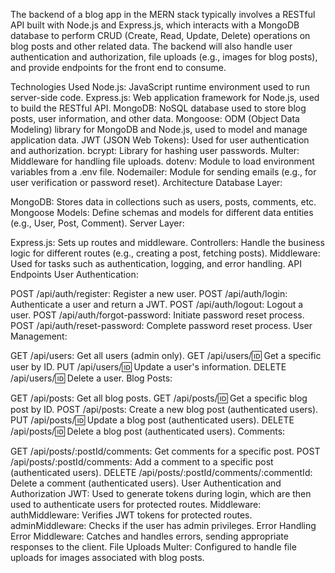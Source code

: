 The backend of a blog app in the MERN stack typically involves a RESTful API built with Node.js and Express.js, which interacts with a MongoDB database to perform CRUD (Create, Read, Update, Delete) operations on blog posts and other related data. The backend will also handle user authentication and authorization, file uploads (e.g., images for blog posts), and provide endpoints for the front end to consume.

Technologies Used
Node.js: JavaScript runtime environment used to run server-side code.
Express.js: Web application framework for Node.js, used to build the RESTful API.
MongoDB: NoSQL database used to store blog posts, user information, and other data.
Mongoose: ODM (Object Data Modeling) library for MongoDB and Node.js, used to model and manage application data.
JWT (JSON Web Tokens): Used for user authentication and authorization.
bcrypt: Library for hashing user passwords.
Multer: Middleware for handling file uploads.
dotenv: Module to load environment variables from a .env file.
Nodemailer: Module for sending emails (e.g., for user verification or password reset).
Architecture
Database Layer:

MongoDB: Stores data in collections such as users, posts, comments, etc.
Mongoose Models: Define schemas and models for different data entities (e.g., User, Post, Comment).
Server Layer:

Express.js: Sets up routes and middleware.
Controllers: Handle the business logic for different routes (e.g., creating a post, fetching posts).
Middleware: Used for tasks such as authentication, logging, and error handling.
API Endpoints
User Authentication:

POST /api/auth/register: Register a new user.
POST /api/auth/login: Authenticate a user and return a JWT.
POST /api/auth/logout: Logout a user.
POST /api/auth/forgot-password: Initiate password reset process.
POST /api/auth/reset-password: Complete password reset process.
User Management:

GET /api/users: Get all users (admin only).
GET /api/users/:id: Get a specific user by ID.
PUT /api/users/:id: Update a user's information.
DELETE /api/users/:id: Delete a user.
Blog Posts:

GET /api/posts: Get all blog posts.
GET /api/posts/:id: Get a specific blog post by ID.
POST /api/posts: Create a new blog post (authenticated users).
PUT /api/posts/:id: Update a blog post (authenticated users).
DELETE /api/posts/:id: Delete a blog post (authenticated users).
Comments:

GET /api/posts/:postId/comments: Get comments for a specific post.
POST /api/posts/:postId/comments: Add a comment to a specific post (authenticated users).
DELETE /api/posts/:postId/comments/:commentId: Delete a comment (authenticated users).
User Authentication and Authorization
JWT: Used to generate tokens during login, which are then used to authenticate users for protected routes.
Middleware:
authMiddleware: Verifies JWT tokens for protected routes.
adminMiddleware: Checks if the user has admin privileges.
Error Handling
Error Middleware: Catches and handles errors, sending appropriate responses to the client.
File Uploads
Multer: Configured to handle file uploads for images associated with blog posts.
